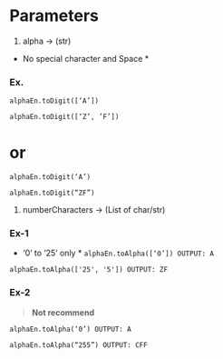 # Parameters
1. alpha -> (str)
* No special character and Space *
### Ex.
``` alphaEn.toDigit([‘A’]) ```

``` alphaEn.toDigit([‘Z’, ’F’]) ```
# or
``` alphaEn.toDigit(‘A’) ```

``` alphaEn.toDigit(“ZF”) ```

1. numberCharacters -> (List of char/str)
### Ex-1
* ‘0’ to ’25’ only *
``` alphaEn.toAlpha([‘0’]) OUTPUT: A ```

``` alphaEn.toAlpha(['25', '5']) OUTPUT: ZF ```

### Ex-2
> **Not recommend**

``` alphaEn.toAlpha(‘0’) OUTPUT: A ```

``` alphaEn.toAlpha(“255”) OUTPUT: CFF ```
